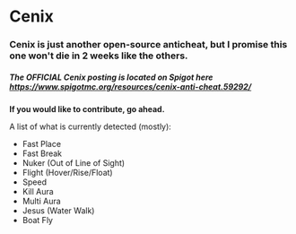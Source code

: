 # Cenix

### Cenix is just another open-source anticheat, but I promise this one won't die in 2 weeks like the others.

##### The OFFICIAL Cenix posting is located on Spigot here https://www.spigotmc.org/resources/cenix-anti-cheat.59292/ #####
**If you would like to contribute, go ahead.**


A list of what is currently detected (mostly):
 - Fast Place
 - Fast Break
 - Nuker (Out of Line of Sight)
 - Flight (Hover/Rise/Float)
 - Speed
 - Kill Aura
 - Multi Aura
 - Jesus (Water Walk)
 - Boat Fly
